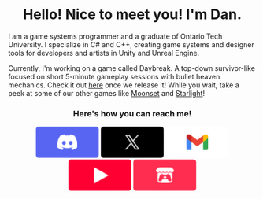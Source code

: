 <h1 align="center"> Hello! Nice to meet you! I'm Dan. </h1>

I am a game systems programmer and a graduate of Ontario Tech University. I specialize in C# and C++, creating game systems and designer tools for developers and artists in Unity and Unreal Engine. 

Currently, I'm working on a game called Daybreak. A top-down survivor-like focused on short 5-minute gameplay sessions with bullet heaven mechanics. Check it out [here](https://constantine-pallas.itch.io/daybreak) once we release it! While you wait, take a peek at some of our other games like [Moonset](https://www.gamecon.ca/2023/second/stellar-octopians) and [Starlight](https://www.gamecon.ca/2024/third/stellar-octopians)!

<!-- How to Reach Me Section -->
<h3 align="center"> Here's how you can reach me! </h3>

[<p align="center">![Link to my Discord](Button_Discord.png "Link to my Discord")](https://discordapp.com/users/634863506319212550)
[![Link to my X](Button_X.png "Link to my X")](https://x.com/Daniel_Fiuk)
[![Link to my Gmail](Button_Gmail.png "Link to my Gmail")](mailto:daniel.fiuk21@gmail.com)
[![Link to my YouTube](Button_YouTube.png "Link to my YouTube")](https://www.youtube.com/@Daniel_Fiuk)
[![Link to my Itch](Button_Itch.png "Link to my Itch")</p>](https://daniel-fiuk.itch.io/)


<!--
**ShockWaveGamer/ShockWaveGamer** is a ✨ _special_ ✨ repository because its `README.md` (this file) appears on your GitHub profile.

Here are some ideas to get you started:

- 🔭 I’m currently working on ...
- 🌱 I’m currently learning ...
- 👯 I’m looking to collaborate on ...
- 🤔 I’m looking for help with ...
- 💬 Ask me about ...
- 📫 How to reach me: ...
- 😄 Pronouns: ...
- ⚡ Fun fact: ...
-->
